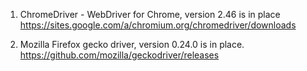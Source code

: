 1. ChromeDriver - WebDriver for Chrome, version 2.46 is in place
https://sites.google.com/a/chromium.org/chromedriver/downloads

2. Mozilla Firefox gecko driver, version 0.24.0 is in place.
https://github.com/mozilla/geckodriver/releases
